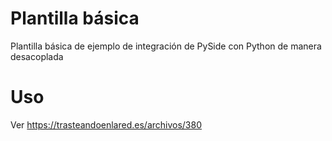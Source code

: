 # Plantilla básica

Plantilla básica de ejemplo de integración de PySide con Python de manera desacoplada

# Uso

Ver https://trasteandoenlared.es/archivos/380
